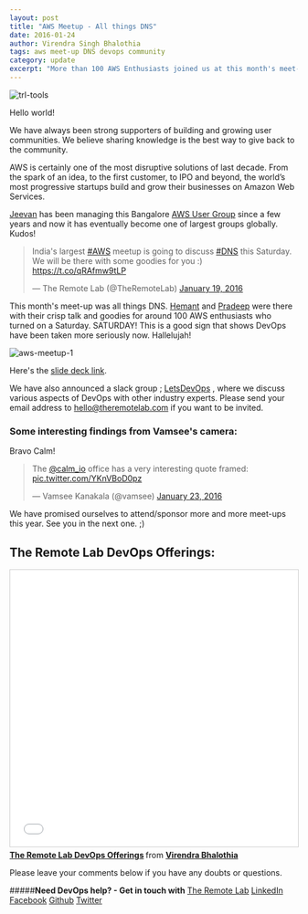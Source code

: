 ```yaml
---
layout: post
title: "AWS Meetup - All things DNS"
date: 2016-01-24
author: Virendra Singh Bhalothia
tags: aws meet-up DNS devops community
category: update
excerpt: "More than 100 AWS Enthusiasts joined us at this month's meet-up. Updates, slide deck and more."
---
```


![trl-tools][12]

Hello world!

We have always been strong supporters of building and growing user communities. We believe sharing knowledge is the best way to give back to the community.

AWS is certainly one of the most disruptive solutions of last decade. From the spark of an idea, to the first customer, to IPO and beyond, the world’s most progressive startups build and grow their businesses on Amazon Web Services.

[Jeevan][10] has been managing this Bangalore [AWS User Group][11] since a few years and now it has eventually become one of largest groups globally. Kudos!

<blockquote class="twitter-tweet" data-lang="en"><p lang="en" dir="ltr">India&#39;s largest <a href="https://twitter.com/hashtag/AWS?src=hash">#AWS</a> meetup is going to discuss <a href="https://twitter.com/hashtag/DNS?src=hash">#DNS</a> this Saturday. We will be there with some goodies for you :) <a href="https://t.co/qRAfmw9tLP">https://t.co/qRAfmw9tLP</a></p>&mdash; The Remote Lab (@TheRemoteLab) <a href="https://twitter.com/TheRemoteLab/status/689418789713088513">January 19, 2016</a></blockquote>
<script async src="//platform.twitter.com/widgets.js" charset="utf-8"></script>

This month's meet-up was all things DNS. [Hemant][8] and [Pradeep][9] were there with their crisp talk and goodies for around 100 AWS enthusiasts who turned on a Saturday. SATURDAY! This is a good sign that shows DevOps have been taken more seriously now. Hallelujah!

![aws-meetup-1][6]


Here's the [slide deck link][7].

We have also announced a slack group ; [LetsDevOps][13] , where we discuss various aspects of DevOps with other industry experts. Please send your email address to hello@theremotelab.com if you want to be invited.

### Some interesting findings from Vamsee's camera:

Bravo Calm!

<blockquote class="twitter-tweet" data-lang="en"><p lang="en" dir="ltr">The <a href="https://twitter.com/calm_io">@calm_io</a> office has a very interesting quote framed: <a href="https://t.co/YKnVBoD0pz">pic.twitter.com/YKnVBoD0pz</a></p>&mdash; Vamsee Kanakala (@vamsee) <a href="https://twitter.com/vamsee/status/690833859366096897">January 23, 2016</a></blockquote>
<script async src="//platform.twitter.com/widgets.js" charset="utf-8"></script>


We have promised ourselves to attend/sponsor more and more meet-ups this year. See you in the next one. ;)

## The Remote Lab DevOps Offerings:
<iframe src="//www.slideshare.net/slideshow/embed_code/key/h9h9GNjX5Gncpi" width="595" height="485" frameborder="0" marginwidth="0" marginheight="0" scrolling="no" style="border:1px solid #CCC; border-width:1px; margin-bottom:5px; max-width: 100%;" allowfullscreen> </iframe> <div style="margin-bottom:5px"> <strong> <a href="//www.slideshare.net/bhalothia/the-remote-lab-devops-offerings" title="The Remote Lab DevOps Offerings" target="_blank">The Remote Lab DevOps Offerings</a> </strong> from <strong><a href="//www.slideshare.net/bhalothia" target="_blank">Virendra Bhalothia</a></strong> </div>

Please leave your comments below if you have any doubts or questions.


#####**Need DevOps help? - Get in touch with** [The Remote Lab][1]
[LinkedIn][2] [Facebook][3] [Github][4] [Twitter][5]



  [1]: http://theremotelab.io
  [2]: https://www.linkedin.com/company/the-remote-lab
  [3]: https://www.facebook.com/TheRemoteLab
  [4]: https://github.com/TheRemoteLab
  [5]: https://twitter.com/TheRemoteLab
  [6]: https://s3-ap-southeast-1.amazonaws.com/trl-blog/aws-meetup/aws_meetup_1.jpg
  [7]: http://go-talks.appspot.com/github.com/hemant-soni/talks/dns/dns-talk.slide
  [8]: https://www.linkedin.com/in/sonihemant1
  [9]: https://in.linkedin.com/in/paradhya
  [10]: https://twitter.com/jeevandongre
  [11]: http://www.meetup.com/awsugblr/events/228000779/
  [12]: https://s3-ap-southeast-1.amazonaws.com/trl-blog/trl-tools.jpg
  [13]: https://letsdevops.slack.com/signup
